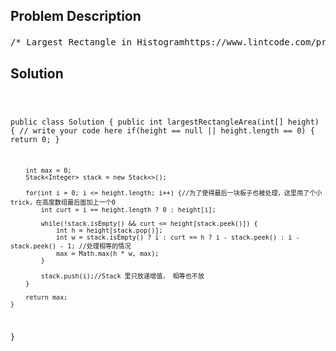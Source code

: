 <!--
<style>
  body { font-family: Arial, sans-serif; }
  .container { max-width: 100%; margin: 0 auto; padding: 10px; }
  .comment-block { max-width: 30%; background-color: #f9f9f9; padding: 10px; border-left: 5px solid #ccc; overflow-wrap: break-word; white-space: pre-wrap; }
  .code-block { background-color: #f4f4f4; padding: 10px; border: 1px solid #ddd; overflow-wrap: break-word; white-space: pre-wrap; }
</style>
-->

<div class='container'>
<h2>Problem Description</h2>
<div class='comment-block'>
<pre>
/* Largest Rectangle in Histogramhttps://www.lintcode.com/problem/largest-rectangle-in-histogram/description?_from=ladder&&fromId=4DescriptionGiven n non-negative integers representing the histogram's bar height where the width of each bar is1,find the area of largest rectangle in the histogram.*//* 讲解：我们可以看到，直方图矩形面积要最大的话，需要尽可能的使得连续的矩形多，并且最低一块的高度要高。有点像木桶原理一样，总是最低的那块板子决定桶的装水量。那么既然需要用单调栈来做，首先要考虑到底用递增栈，还是用递减栈来做。我们想啊，递增栈是维护递增的顺序，当遇到小于栈顶元素的数就开始处理，而递减栈正好相反，维护递减的顺序，当遇到大于栈顶元素的数开始处理。计算以当前值为高的矩形面积，所以要找到它的左右边界。建立栈，存储当前元素在数组中的位置。将数组元素一次推入栈中，如果它比栈顶元素小，则栈顶元素的右边界出现了，现在确定他的左边界。此时将栈顶元素出栈。栈中都是比当前元素小的值，因为比当前值大的都因当前值而出栈，所以，可以借此确定当前矩形的左边界，如果栈为空，说明当前元素是栈中最小值，左边界就是0。知道左右边界之后就可以计算面积了，高度是当前值，宽度是 i 或者 i-stack.peek()-1, 或i-stack.peek()(一样大的话)为了使得最后一块板子也被处理，这里用了个小trick，在高度数组最后面加上一个0，这样原先的最后一个板子也可以被处理了。*/    /**     * @param height: A list of integer     * @return: The area of largest rectangle in the histogram     */</pre>
</div>

<h2>Solution</h2>
<div class='code-block'>
<pre><code class='language-java'>


public class Solution {
    public int largestRectangleArea(int[] height) {
        // write your code here
        if(height == null || height.length == 0) {
            return 0;
        }
        
        int max = 0;
        Stack<Integer> stack = new Stack<>();
        
        for(int i = 0; i <= height.length; i++) {//为了使得最后一块板子也被处理，这里用了个小trick，在高度数组最后面加上一个0
            int curt = i == height.length ? 0 : height[i];
            
            while(!stack.isEmpty() && curt <= height[stack.peek()]) {
                int h = height[stack.pop()];
                int w = stack.isEmpty() ? i : curt == h ? i - stack.peek() : i - stack.peek() - 1; //处理相等的情况
                max = Math.max(h * w, max);
            }
            
            stack.push(i);//Stack 里只放递增值， 相等也不放
        }
        
        return max;
    }
}</code></pre>
</div>
</div>
